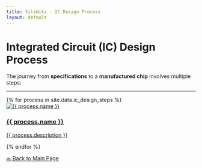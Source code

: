 ```yaml
---
title: SiliWiki - IC Design Process
layout: default
---
```


# Integrated Circuit (IC) Design Process
The journey from **specifications** to a **manufactured chip** involves multiple steps:

---

<div class="process-grid">
{% for process in site.data.ic_design_steps %}
    <div class="process-card">
      <a href="{{ process.link }}">
        <img src="{{ process.image }}" alt="{{ process.name }}">
        <h3>{{ process.name }}</h3>
        <p>{{ process.description }}</p>
      </a>
    </div>
  {% endfor %}
</div>

[🔙 Back to Main Page](https://danielthurmond.github.io/)
